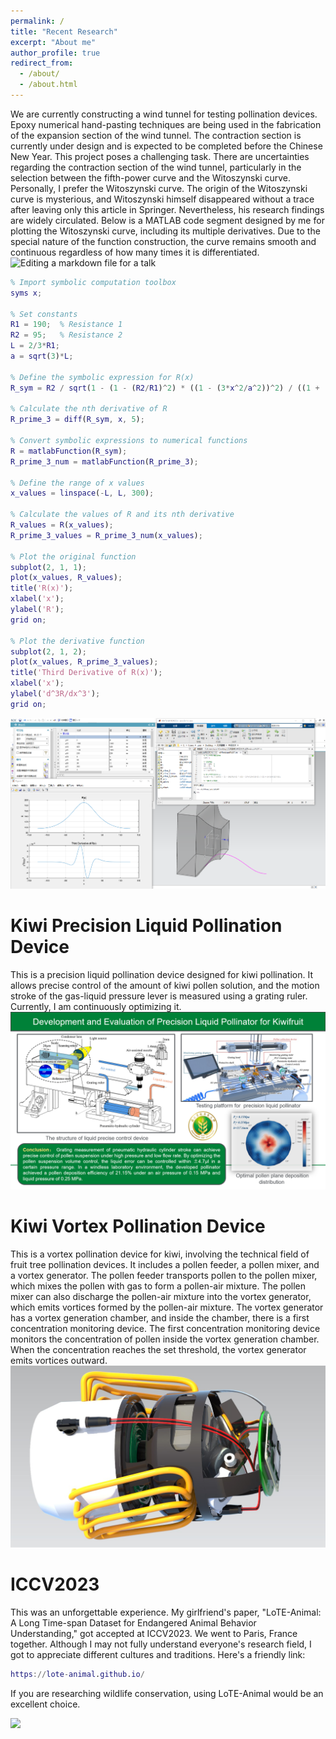```yaml
---
permalink: /
title: "Recent Research"
excerpt: "About me"
author_profile: true
redirect_from: 
  - /about/
  - /about.html
---
```

We are currently constructing a wind tunnel for testing pollination devices. Epoxy numerical hand-pasting techniques are being used in the fabrication of the expansion section of the wind tunnel. The contraction section is currently under design and is expected to be completed before the Chinese New Year. This project poses a challenging task. There are uncertainties regarding the contraction section of the wind tunnel, particularly in the selection between the fifth-power curve and the Witoszynski curve. Personally, I prefer the Witoszynski curve. The origin of the Witoszynski curve is mysterious, and Witoszynski himself disappeared without a trace after leaving only this article in Springer. Nevertheless, his research findings are widely circulated. Below is a MATLAB code segment designed by me for plotting the Witoszynski curve, including its multiple derivatives. Due to the special nature of the function construction, the curve remains smooth and continuous regardless of how many times it is differentiated.
![Editing a markdown file for a talk](/images/Home1.JPG)
```matlab
% Import symbolic computation toolbox
syms x;

% Set constants
R1 = 190;  % Resistance 1
R2 = 95;   % Resistance 2
L = 2/3*R1;
a = sqrt(3)*L;

% Define the symbolic expression for R(x)
R_sym = R2 / sqrt(1 - (1 - (R2/R1)^2) * ((1 - (3*x^2/a^2))^2) / ((1 + (x^2/a^2))^3));

% Calculate the nth derivative of R
R_prime_3 = diff(R_sym, x, 5);

% Convert symbolic expressions to numerical functions
R = matlabFunction(R_sym);
R_prime_3_num = matlabFunction(R_prime_3);

% Define the range of x values
x_values = linspace(-L, L, 300);

% Calculate the values of R and its nth derivative
R_values = R(x_values);
R_prime_3_values = R_prime_3_num(x_values);

% Plot the original function
subplot(2, 1, 1);
plot(x_values, R_values);
title('R(x)');
xlabel('x');
ylabel('R');
grid on;

% Plot the derivative function
subplot(2, 1, 2);
plot(x_values, R_prime_3_values);
title('Third Derivative of R(x)');
xlabel('x');
ylabel('d^3R/dx^3');
grid on;
```

<img src='/images/Home2.png'>

Kiwi Precision Liquid Pollination Device
======
This is a precision liquid pollination device designed for kiwi pollination. It allows precise control of the amount of kiwi pollen solution, and the motion stroke of the gas-liquid pressure lever is measured using a grating ruler. Currently, I am continuously optimizing it.
<img src='/images/Home3.png'>

Kiwi Vortex Pollination Device
======
This is a vortex pollination device for kiwi, involving the technical field of fruit tree pollination devices. It includes a pollen feeder, a pollen mixer, and a vortex generator. The pollen feeder transports pollen to the pollen mixer, which mixes the pollen with gas to form a pollen-air mixture. The pollen mixer can also discharge the pollen-air mixture into the vortex generator, which emits vortices formed by the pollen-air mixture. The vortex generator has a vortex generation chamber, and inside the chamber, there is a first concentration monitoring device. The first concentration monitoring device monitors the concentration of pollen inside the vortex generation chamber. When the concentration reaches the set threshold, the vortex generator emits vortices outward.
<img src='/images/Home4.jpg'>

ICCV2023
======
This was an unforgettable experience. My girlfriend's paper, "LoTE-Animal: A Long Time-span Dataset for Endangered Animal Behavior Understanding," got accepted at ICCV2023. We went to Paris, France together. Although I may not fully understand everyone's research field, I got to appreciate different cultures and traditions. Here's a friendly link: 
```matlab
https://lote-animal.github.io/ 
```
If you are researching wildlife conservation, using LoTE-Animal would be an excellent choice.

<img src='/images/Home5.JPG'>
